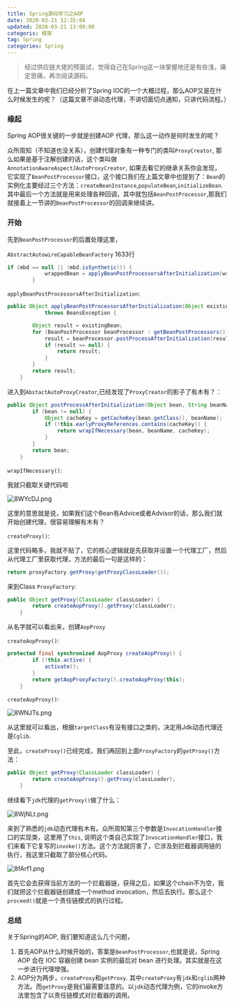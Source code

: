 ```yaml
---
title: Spring源码学习之AOP
date: 2020-03-21 12:35:04
updated: 2020-03-21 13:00:00
categoris: 框架
tag: Spring
categories: Spring
---
```


> 经过供应链大佬的预面试，觉得自己在Spring这一块掌握地还是有些浅，痛定思痛，再次阅读源码。



在上一篇文章中我们已经分析了Spring IOC的一个大概过程，那么AOP又是在什么时候发生的呢？（这篇文章不讲动态代理，不讲切面切点通知，只讲代码流程。）



###  缘起

Spring AOP很关键的一步就是创建AOP 代理，那么这一动作是何时发生的呢？

众所周知（不知道也没关系），创建代理对象有一种专门的类叫`ProxyCreator`, 那么如果是基于注解创建的话，这个类叫做`AnnotationAwareAspectJAutoProxyCreator`, 如果去看它的继承关系你会发现，它实现了`BeanPostProcessor`接口，这个接口我们在上篇文章中也提到了：`Bean`的实例化主要经过三个方法：`createBeanInstance`,`populateBean`,`initializeBean`.其中最后一个方法就是用来处理各种回调，其中就包括`BeanPostProcessor`,那我们就接着上一节讲的`BeanPostProcessor`的回调来继续讲。



### 开始

先到`BeanPostProcessor`的后置处理这里，

`AbstractAutowireCapableBeanFactory`  1633行

```java
if (mbd == null || !mbd.isSynthetic()) {
			wrappedBean = applyBeanPostProcessorsAfterInitialization(wrappedBean, beanName);
		}
```



`applyBeanPostProcessorsAfterInitialization`:

```java
public Object applyBeanPostProcessorsAfterInitialization(Object existingBean, String beanName)
			throws BeansException {

		Object result = existingBean;
		for (BeanPostProcessor beanProcessor : getBeanPostProcessors()) {
			result = beanProcessor.postProcessAfterInitialization(result, beanName);
			if (result == null) {
				return result;
			}
		}
		return result;
	}
```



进入到`AbstactAutoProxyCreator`,已经发现了`ProxyCreator`的影子了有木有？：

```java
public Object postProcessAfterInitialization(Object bean, String beanName) throws BeansException {
		if (bean != null) {
			Object cacheKey = getCacheKey(bean.getClass(), beanName);
			if (!this.earlyProxyReferences.contains(cacheKey)) {
				return wrapIfNecessary(bean, beanName, cacheKey);
			}
		}
		return bean;
	}
```



`wrapIfNecessary()`:

我就只截取关键代码啦

![8WYcDJ.png](https://s1.ax1x.com/2020/03/21/8WYcDJ.png)

这里的意思就是说，如果我们这个Bean有Advice或者Advisor的话，那么我们就开始创建代理，很容易理解有木有？



`createProxy()`:

这里代码略多，我就不贴了，它的核心逻辑就是先获取并设置一个代理工厂，然后从代理工厂里获取代理，方法的最后一句是这样的：

```java
return proxyFactory.getProxy(getProxyClassLoader());
```



来到Class `ProxyFactory`:

```java
public Object getProxy(ClassLoader classLoader) {
		return createAopProxy().getProxy(classLoader);
	}
```

从名字就可以看出来，创建`AopProxy`



`createAopProxy()`:

```java
protected final synchronized AopProxy createAopProxy() {
		if (!this.active) {
			activate();
		}
		return getAopProxyFactory().createAopProxy(this);
	}
```



`createAopProxy()`:

![8WNJTs.png](https://s1.ax1x.com/2020/03/21/8WNJTs.png)

从这里就可以看出，根据`targetClass`有没有接口之类的，决定用Jdk动态代理还是`Cglib`.



至此，`createProxy()`已经完成，我们再回到上面`ProxyFactory`的`getProxy()`方法：

```java
public Object getProxy(ClassLoader classLoader) {
		return createAopProxy().getProxy(classLoader);
	}
```

继续看下`jdk`代理的`getProxy()`做了什么：

![8WjNLt.png](https://s1.ax1x.com/2020/03/21/8WjNLt.png)

来到了熟悉的`jdk`动态代理有木有。众所周知第三个参数是`InvocationHandler`接口的实现类，这里用了`this`, 说明这个类自己实现了`InvocationHandler`接口，我们来看下它复写的`invoke()`方法。这个方法就厉害了，它涉及到拦截器调用链的执行，我这里只截取了部分核心代码。

![8fArf1.png](https://s1.ax1x.com/2020/03/21/8fArf1.png)

首先它会去获得当前方法的一个拦截器链，获得之后，如果这个chain不为空，我们就把这个拦截器链创建成一个method invocation，然后去执行。那么这个`proceed()`就是一个责任链模式的执行过程。



### 总结

关于Spring的AOP, 我们要知道这么几个问题，

1. 首先AOP从什么时候开始的，答案是`BeanPostProcessor`,也就是说，Spring AOP 会在 IOC 容器创建 bean 实例的最后对 bean 进行处理。其实就是在这一步进行代理增强。
2. AOP分为两步，`createProxy`和`getProxy`. 其中`createProxy`有`jdk`和`cglib`两种方法。而`getProxy`是我们最需要注意的。以`jdk`动态代理为例，它的invoke方法里包含了以责任链模式对拦截器的调用。





